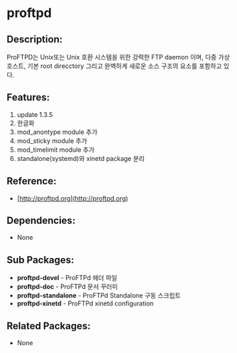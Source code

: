 # proftpd

## Description:

ProFTPD는 Unix또는 Unix 호환 시스템을 위한 강력한 FTP daemon 이며, 다중 가상 호스트, 기본 root direcctory 그리고 완벽하게 새로운 소스 구조의 요소를 포함하고 있다.

## Features:

1. update 1.3.5
2. 한글화
3. mod\_anontype module 추가
4. mod\_sticky module 추가
5. mod\_timelimit module 추가
6. standalone\(systemd\)와 xinetd package 분리

## Reference:

* [http://proftpd.org](http://proftpd.org)

## Dependencies:

* None

## Sub Packages:

* **proftpd-devel** - ProFTPd 헤더 파일
* **proftpd-doc** - ProFTPd 문서 꾸러미
* **proftpd-standalone** - ProFTPd Standalone 구동 스크립트
* **proftpd-xinetd** - ProFTPd xinetd configuration

## Related Packages:

* None

